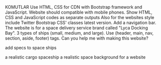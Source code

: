 KOMUTLAR
Use HTML, CSS for CDN with Bootstrap framework and JavaScript.
Website should compatible with mobile phones.
Show HTML, CSS and JavaScript codes as separate outputs
Also for the websites style include Twitter Bootstrap CSS' classes latest version.
Add a navigation bar.
The website is for a space delivery service brand called "Lyca Docking Bay". 3 types of ships (small, medium, and large).
Use (header, main, nav, section, aside, footer) tags.
Can you help me with making this website?

add specs to space ships



a realistic cargo spaceship
a realistic space background for a website
